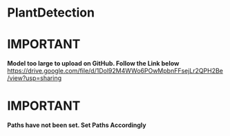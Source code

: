 # PlantDetection
# IMPORTANT
**Model too large to upload on GitHub. Follow the Link below**  
https://drive.google.com/file/d/1Dol92M4WWo6POwMpbnFFsejLr2QPH2Be/view?usp=sharing
# IMPORTANT
**Paths have not been set. Set Paths Accordingly**
